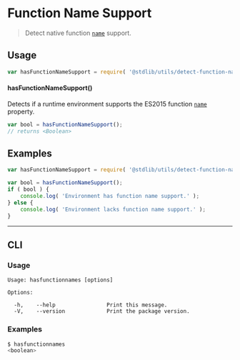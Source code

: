 # Function Name Support

> Detect native function [`name`][function-name] support.

<section class="usage">

## Usage

```javascript
var hasFunctionNameSupport = require( '@stdlib/utils/detect-function-name-support' );
```

#### hasFunctionNameSupport()

Detects if a runtime environment supports the ES2015 function [`name`][function-name] property.

```javascript
var bool = hasFunctionNameSupport();
// returns <Boolean>
```

</section>

<!-- /.usage -->

<section class="examples">

## Examples

<!-- eslint no-undef: "error" -->

```javascript
var hasFunctionNameSupport = require( '@stdlib/utils/detect-function-name-support' );

var bool = hasFunctionNameSupport();
if ( bool ) {
    console.log( 'Environment has function name support.' );
} else {
    console.log( 'Environment lacks function name support.' );
}
```

</section>

<!-- /.examples -->

* * *

<section class="cli">

## CLI

<section class="usage">

### Usage

```text
Usage: hasfunctionnames [options]

Options:

  -h,    --help                Print this message.
  -V,    --version             Print the package version.
```

</section>

<!-- /.usage -->

<section class="examples">

### Examples

```bash
$ hasfunctionnames
<boolean>
```

</section>

<!-- /.examples -->

</section>

<!-- /.cli -->

<section class="links">

[function-name]: https://developer.mozilla.org/en-US/docs/Web/JavaScript/Reference/Global_Objects/Function/name

</section>

<!-- /.links -->
